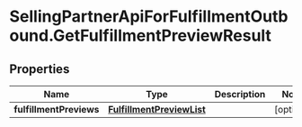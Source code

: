 # SellingPartnerApiForFulfillmentOutbound.GetFulfillmentPreviewResult

## Properties
Name | Type | Description | Notes
------------ | ------------- | ------------- | -------------
**fulfillmentPreviews** | [**FulfillmentPreviewList**](FulfillmentPreviewList.md) |  | [optional] 

